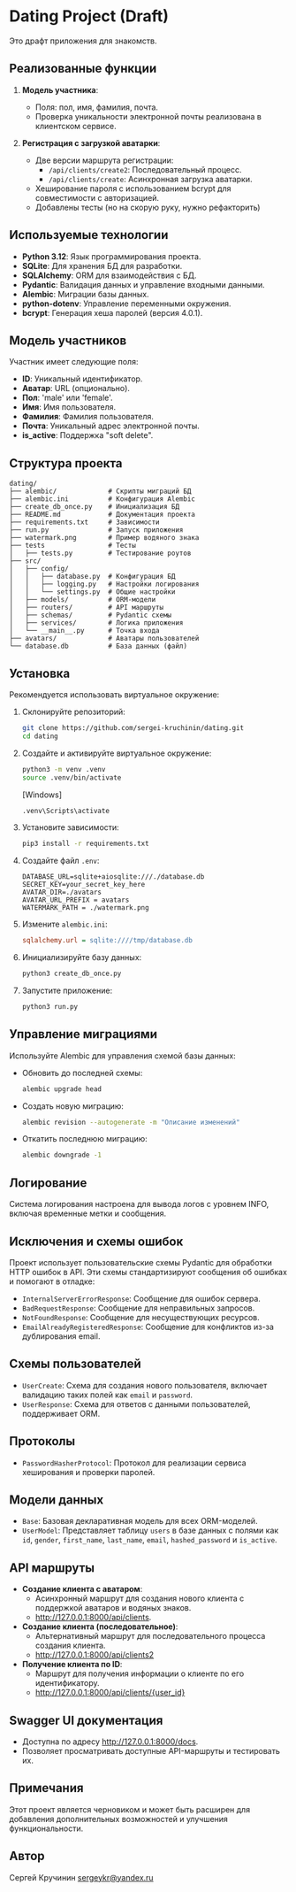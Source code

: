 # Dating Project (Draft)

Это драфт приложения для знакомств.

## Реализованные функции

1. **Модель участника**:
   - Поля: пол, имя, фамилия, почта.
   - Проверка уникальности электронной почты реализована в клиентском сервисе.

2. **Регистрация с загрузкой аватарки**:
   - Две версии маршрута регистрации:
     - `/api/clients/create2`: Последовательный процесс.
     - `/api/clients/create`: Асинхронная загрузка аватарки.
   - Хеширование пароля с использованием bcrypt для совместимости с авторизацией.
   - Добавлены тесты (но на скорую руку, нужно рефакторить)

## Используемые технологии

- **Python 3.12**: Язык программирования проекта.
- **SQLite**: Для хранения БД для разработки.
- **SQLAlchemy**: ORM для взаимодействия с БД.
- **Pydantic**: Валидация данных и управление входными данными.
- **Alembic**: Миграции базы данных.
- **python-dotenv**: Управление переменными окружения.
- **bcrypt**: Генерация хеша паролей (версия 4.0.1).

## Модель участников

Участник имеет следующие поля:
- **ID**: Уникальный идентификатор.
- **Аватар**: URL (опционально).
- **Пол**: 'male' или 'female'.
- **Имя**: Имя пользователя.
- **Фамилия**: Фамилия пользователя.
- **Почта**: Уникальный адрес электронной почты.
- **is_active**: Поддержка "soft delete".

## Структура проекта

```
dating/
├── alembic/             # Скрипты миграций БД
├── alembic.ini          # Конфигурация Alembic
├── create_db_once.py    # Инициализация БД
├── README.md            # Документация проекта
├── requirements.txt     # Зависимости
├── run.py               # Запуск приложения
├── watermark.png        # Пример водяного знака
├── tests                # Тесты
│   ├── tests.py         # Тестирование роутов
├── src/
│   ├── config/         
│   │   ├── database.py  # Конфигурация БД
│   │   ├── logging.py   # Настройки логирования
│   │   └── settings.py  # Общие настройки
│   ├── models/          # ORM-модели
│   ├── routers/         # API маршруты
│   ├── schemas/         # Pydantic схемы
│   ├── services/        # Логика приложения
│   └── __main__.py      # Точка входа
├── avatars/             # Аватары пользователей
└── database.db          # База данных (файл)
```

## Установка

Рекомендуется использовать виртуальное окружение:

1. Склонируйте репозиторий:
   ```bash
   git clone https://github.com/sergei-kruchinin/dating.git
   cd dating
   ```

2. Создайте и активируйте виртуальное окружение:
   ```bash
   python3 -m venv .venv
   source .venv/bin/activate
   ```
   [Windows]
   ```bash
   .venv\Scripts\activate
   ```

3. Установите зависимости:
   ```bash
   pip3 install -r requirements.txt
   ```

4. Создайте файл `.env`:
   ```dotenv
   DATABASE_URL=sqlite+aiosqlite:///./database.db
   SECRET_KEY=your_secret_key_here
   AVATAR_DIR=./avatars
   AVATAR_URL_PREFIX = avatars
   WATERMARK_PATH = ./watermark.png
   
   ```

5. Измените `alembic.ini`:
   ```ini
   sqlalchemy.url = sqlite:////tmp/database.db
   ```

6. Инициализируйте базу данных:
   ```bash
   python3 create_db_once.py
   ```

7. Запустите приложение:
   ```bash
   python3 run.py
   ```

## Управление миграциями

Используйте Alembic для управления схемой базы данных:

- Обновить до последней схемы:
  ```bash
  alembic upgrade head
  ```

- Создать новую миграцию:
  ```bash
  alembic revision --autogenerate -m "Описание изменений"
  ```

- Откатить последнюю миграцию:
  ```bash
  alembic downgrade -1
  ```

## Логирование
Система логирования настроена для вывода логов с уровнем INFO, включая временные метки и сообщения.

## Исключения и схемы ошибок
Проект использует пользовательские схемы Pydantic для обработки HTTP ошибок в API. Эти схемы стандартизируют сообщения об ошибках и помогают в отладке:
- `InternalServerErrorResponse`: Сообщение для ошибок сервера.
- `BadRequestResponse`: Сообщение для неправильных запросов.
- `NotFoundResponse`: Сообщение для несуществующих ресурсов.
- `EmailAlreadyRegisteredResponse`: Сообщение для конфликтов из-за дублирования email.

## Схемы пользователей
- `UserCreate`: Схема для создания нового пользователя, включает валидацию таких полей как `email` и `password`.
- `UserResponse`: Схема для ответов с данными пользователей, поддерживает ORM.

## Протоколы
- `PasswordHasherProtocol`: Протокол для реализации сервиса хеширования и проверки паролей.

## Модели данных
- `Base`: Базовая декларативная модель для всех ORM-моделей.
- `UserModel`: Представляет таблицу `users` в базе данных с полями как `id`, `gender`, `first_name`, `last_name`, `email`, `hashed_password` и `is_active`.

## API маршруты
- **Создание клиента с аватаром**: 
  - Асинхронный маршрут для создания нового клиента с поддержкой аватаров и водяных знаков.
  - http://127.0.0.1:8000/api/clients.
- **Создание клиента (последовательное)**:
  - Альтернативный маршрут для последовательного процесса создания клиента.
  - http://127.0.0.1:8000/api/clients2
- **Получение клиента по ID**: 
  - Маршрут для получения информации о клиенте по его идентификатору.
  - http://127.0.0.1:8000/api/clients/{user_id}

## Swagger UI документация
- Доступна по адресу http://127.0.0.1:8000/docs. 
- Позволяет просматривать доступные API-маршруты и тестировать их.

## Примечания

Этот проект является черновиком и может быть расширен для добавления дополнительных возможностей и улучшения функциональности.

## Автор

Сергей Кручинин sergeykr@yandex.ru
